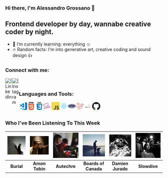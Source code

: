 ### Hi there, I'm Alessandro Grossano 👋

<img src = 'https://github.com/agrossano/agrossano/blob/master/img/animat.gif' alt = '' align='right'/>

## Frontend developer by day, wannabe creative coder by night.
- 🌱 I’m currently learning: everything :relaxed:
- 🔥 Random facts: I'm into generative art, creative coding and sound design :+1:

### Connect with me:

[<img align="left" alt=" | LinkedIn" width="22px" src="https://cdn.jsdelivr.net/npm/simple-icons@v3/icons/linkedin.svg" />][linkedin]
[<img align="left" alt=" | Instagram" width="22px" src="https://upload.wikimedia.org/wikipedia/commons/thumb/e/e7/Instagram_logo_2016.svg/132px-Instagram_logo_2016.svg.png" />][instagram]
<br />

### Languages and Tools:
<img align="left" alt="Visual Studio Code" width="26px" src="https://raw.githubusercontent.com/github/explore/80688e429a7d4ef2fca1e82350fe8e3517d3494d/topics/visual-studio-code/visual-studio-code.png" />
<img align="left" alt="HTML5" width="26px" src="https://raw.githubusercontent.com/github/explore/80688e429a7d4ef2fca1e82350fe8e3517d3494d/topics/html/html.png" />
<img align="left" alt="CSS3" width="26px" src="https://raw.githubusercontent.com/github/explore/80688e429a7d4ef2fca1e82350fe8e3517d3494d/topics/css/css.png" />
<img align="left" alt="Sass" width="26px" src="https://raw.githubusercontent.com/github/explore/80688e429a7d4ef2fca1e82350fe8e3517d3494d/topics/sass/sass.png" />
<img align="left" alt="JavaScript" width="26px" src="https://raw.githubusercontent.com/github/explore/80688e429a7d4ef2fca1e82350fe8e3517d3494d/topics/javascript/javascript.png" />
<img align="left" alt="React" width="26px" src="https://raw.githubusercontent.com/github/explore/80688e429a7d4ef2fca1e82350fe8e3517d3494d/topics/react/react.png" />
<img align="left" alt="Git" width="26px" src="https://raw.githubusercontent.com/github/explore/ccc16358ac4530c6a69b1b80c7223cd2744dea83/topics/php/php.png" />
<img align="left" alt="SQL" width="26px" src="https://raw.githubusercontent.com/github/explore/56a826d05cf762b2b50ecbe7d492a839b04f3fbf/topics/laravel/laravel.png" />
<img align="left" alt="MySQL" width="26px" src="https://raw.githubusercontent.com/github/explore/80688e429a7d4ef2fca1e82350fe8e3517d3494d/topics/mysql/mysql.png" />
<img align="left" alt="GitHub" width="26px" src="https://raw.githubusercontent.com/github/explore/78df643247d429f6cc873026c0622819ad797942/topics/github/github.png" />

<br />
<br />

### Who I've Been Listening To This Week
| <img src=https://raw.githubusercontent.com/agrossano/agrossano/master/artist_images/e95e760cc3624d9fb02b5ed66e41408c.jpg> | <img src=https://raw.githubusercontent.com/agrossano/agrossano/master/artist_images/4977e33455bd49e5b7bdb78e82e88f08.jpg> | <img src=https://raw.githubusercontent.com/agrossano/agrossano/master/artist_images/93a18b454e5144c19a4cd3a5d1b09a27.jpg> | <img src=https://raw.githubusercontent.com/agrossano/agrossano/master/artist_images/9d64c6eefade4d27baeb7d897887a4a4.jpg> | <img src=https://raw.githubusercontent.com/agrossano/agrossano/master/artist_images/3ba5b0676ffd48598150bb8d0ed62399.jpg> | <img src=https://raw.githubusercontent.com/agrossano/agrossano/master/artist_images/83d085db79c34dcacd6a6776754251cf.jpg>  |
| :---: | :---: | :---: | :---: | :---: | :---: |
| <b>Burial</b> | <b>Amon Tobin</b> | <b>Autechre</b> | <b>Boards of Canada</b> | <b>Damien Jurado</b> | <b>Slowdive</b>  |


[linkedin]: https://www.linkedin.com/in/alessandro-grossano/
[instagram]: https://www.instagram.com/asaac_imov/
